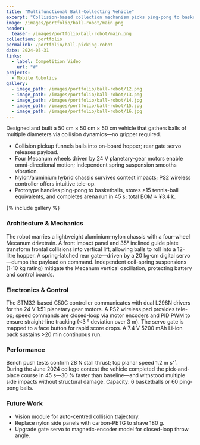 ```yaml
---
title: "Multifunctional Ball-Collecting Vehicle"
excerpt: "Collision-based collection mechanism picks ping-pong to basketball-size balls; Mecanum drive, 24 V power, and suspension for agile contest performance."
image: /images/portfolio/ball-robot/main.png
header:
  teaser: /images/portfolio/ball-robot/main.png
collection: portfolio
permalink: /portfolio/ball-picking-robot
date: 2024-05-31
links:
  - label: Competition Video
    url: "#"
projects:
  - Mobile Robotics
gallery:
  - image_path: /images/portfolio/ball-robot/12.png
  - image_path: /images/portfolio/ball-robot/13.png
  - image_path: /images/portfolio/ball-robot/14.jpg
  - image_path: /images/portfolio/ball-robot/15.jpg
  - image_path: /images/portfolio/ball-robot/16.jpg
---
```


Designed and built a 50 cm × 50 cm × 50 cm vehicle that gathers balls of multiple diameters via collision dynamics—no gripper required.

* Collision pickup funnels balls into on-board hopper; rear gate servo releases payload.
* Four Mecanum wheels driven by 24 V planetary-gear motors enable omni-directional motion; independent spring suspension smooths vibration.
* Nylon/aluminium hybrid chassis survives contest impacts; PS2 wireless controller offers intuitive tele-op.
* Prototype handles ping-pong to basketballs, stores >15 tennis-ball equivalents, and completes arena run in 45 s; total BOM ≈ ¥3.4 k. 

{% include gallery %}

### Architecture & Mechanics

The robot marries a lightweight aluminium-nylon chassis with a four-wheel Mecanum drivetrain. A front impact panel and 35° inclined guide plate transform frontal collisions into vertical lift, allowing balls to roll into a 12-litre hopper. A spring-latched rear gate—driven by a 20 kg·cm digital servo—dumps the payload on command. Independent coil-spring suspensions (1-10 kg rating) mitigate the Mecanum vertical oscillation, protecting battery and control boards.

### Electronics & Control

The STM32-based C50C controller communicates with dual L298N drivers for the 24 V 1∶51 planetary gear motors. A PS2 wireless pad provides tele-op; speed commands are closed-loop via motor encoders and PID PWM to ensure straight-line tracking (<3 ° deviation over 3 m). The servo gate is mapped to a face button for rapid score drops. A 7.4 V 5200 mAh Li-ion pack sustains >20 min continuous run.

### Performance

Bench push tests confirm 28 N stall thrust; top planar speed 1.2 m s⁻¹. During the June 2024 college contest the vehicle completed the pick-and-place course in 45 s—30 % faster than baseline—and withstood multiple side impacts without structural damage. Capacity: 6 basketballs or 60 ping-pong balls.

### Future Work

* Vision module for auto-centred collision trajectory.
* Replace nylon side panels with carbon-PETG to shave 180 g.
* Upgrade gate servo to magnetic-encoder model for closed-loop throw angle. 
